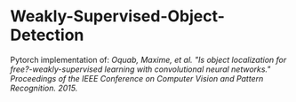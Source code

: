 # Weakly-Supervised-Object-Detection
Pytorch implementation of:
*Oquab, Maxime, et al. "Is object localization for free?-weakly-supervised learning with convolutional neural networks." Proceedings of the IEEE Conference on Computer Vision and Pattern Recognition. 2015.*
